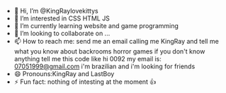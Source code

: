 - 👋 Hi, I’m @KingRaylovekittys
- 👀 I’m interested in CSS HTML JS
- 🌱 I’m currently learning website and game programming
- 💞️ I’m looking to collaborate on ...
- 📫 How to reach me: send me an email calling me KingRay and tell me what you know about backrooms horror games if you don't know anything tell me this code like hi 0092 my email is: 07051999@gmail.com i'm brazilian and i'm looking for friends
- 😄 Pronouns:KingRay and LastBoy
- ⚡ Fun fact: nothing of intesting at the moment 👍

<!---
FunB0ylovekittys/FunB0ylovekittys is a ✨ special ✨ repository because its `README.md` (this file) appears on your GitHub profile.
You can click the Preview link to take a look at your changes.
--->
